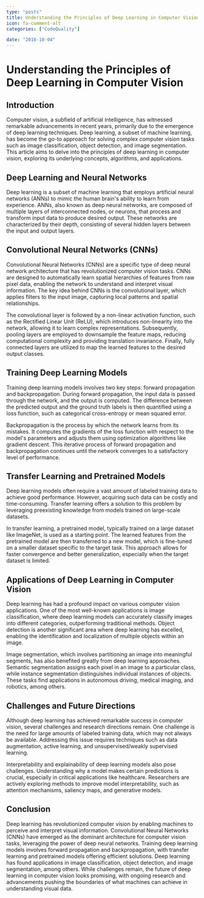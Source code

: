 ```yaml
---
type: "posts"
title: Understanding the Principles of Deep Learning in Computer Vision
icon: fa-comment-alt
categories: ["CodeQuality"]

date: "2018-10-04"
---
```




# Understanding the Principles of Deep Learning in Computer Vision

## Introduction

Computer vision, a subfield of artificial intelligence, has witnessed remarkable advancements in recent years, primarily due to the emergence of deep learning techniques. Deep learning, a subset of machine learning, has become the go-to approach for solving complex computer vision tasks such as image classification, object detection, and image segmentation. This article aims to delve into the principles of deep learning in computer vision, exploring its underlying concepts, algorithms, and applications.

## Deep Learning and Neural Networks

Deep learning is a subset of machine learning that employs artificial neural networks (ANNs) to mimic the human brain's ability to learn from experience. ANNs, also known as deep neural networks, are composed of multiple layers of interconnected nodes, or neurons, that process and transform input data to produce desired output. These networks are characterized by their depth, consisting of several hidden layers between the input and output layers.

## Convolutional Neural Networks (CNNs)

Convolutional Neural Networks (CNNs) are a specific type of deep neural network architecture that has revolutionized computer vision tasks. CNNs are designed to automatically learn spatial hierarchies of features from raw pixel data, enabling the network to understand and interpret visual information. The key idea behind CNNs is the convolutional layer, which applies filters to the input image, capturing local patterns and spatial relationships.

The convolutional layer is followed by a non-linear activation function, such as the Rectified Linear Unit (ReLU), which introduces non-linearity into the network, allowing it to learn complex representations. Subsequently, pooling layers are employed to downsample the feature maps, reducing computational complexity and providing translation invariance. Finally, fully connected layers are utilized to map the learned features to the desired output classes.

## Training Deep Learning Models

Training deep learning models involves two key steps: forward propagation and backpropagation. During forward propagation, the input data is passed through the network, and the output is computed. The difference between the predicted output and the ground truth labels is then quantified using a loss function, such as categorical cross-entropy or mean squared error.

Backpropagation is the process by which the network learns from its mistakes. It computes the gradients of the loss function with respect to the model's parameters and adjusts them using optimization algorithms like gradient descent. This iterative process of forward propagation and backpropagation continues until the network converges to a satisfactory level of performance.

## Transfer Learning and Pretrained Models

Deep learning models often require a vast amount of labeled training data to achieve good performance. However, acquiring such data can be costly and time-consuming. Transfer learning offers a solution to this problem by leveraging preexisting knowledge from models trained on large-scale datasets.

In transfer learning, a pretrained model, typically trained on a large dataset like ImageNet, is used as a starting point. The learned features from the pretrained model are then transferred to a new model, which is fine-tuned on a smaller dataset specific to the target task. This approach allows for faster convergence and better generalization, especially when the target dataset is limited.

## Applications of Deep Learning in Computer Vision

Deep learning has had a profound impact on various computer vision applications. One of the most well-known applications is image classification, where deep learning models can accurately classify images into different categories, outperforming traditional methods. Object detection is another significant area where deep learning has excelled, enabling the identification and localization of multiple objects within an image.

Image segmentation, which involves partitioning an image into meaningful segments, has also benefited greatly from deep learning approaches. Semantic segmentation assigns each pixel in an image to a particular class, while instance segmentation distinguishes individual instances of objects. These tasks find applications in autonomous driving, medical imaging, and robotics, among others.

## Challenges and Future Directions

Although deep learning has achieved remarkable success in computer vision, several challenges and research directions remain. One challenge is the need for large amounts of labeled training data, which may not always be available. Addressing this issue requires techniques such as data augmentation, active learning, and unsupervised/weakly supervised learning.

Interpretability and explainability of deep learning models also pose challenges. Understanding why a model makes certain predictions is crucial, especially in critical applications like healthcare. Researchers are actively exploring methods to improve model interpretability, such as attention mechanisms, saliency maps, and generative models.

## Conclusion

Deep learning has revolutionized computer vision by enabling machines to perceive and interpret visual information. Convolutional Neural Networks (CNNs) have emerged as the dominant architecture for computer vision tasks, leveraging the power of deep neural networks. Training deep learning models involves forward propagation and backpropagation, with transfer learning and pretrained models offering efficient solutions. Deep learning has found applications in image classification, object detection, and image segmentation, among others. While challenges remain, the future of deep learning in computer vision looks promising, with ongoing research and advancements pushing the boundaries of what machines can achieve in understanding visual data.